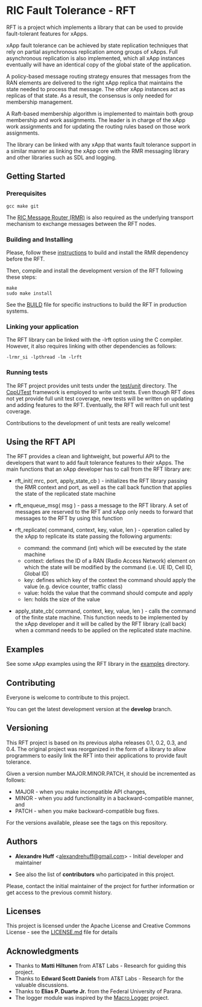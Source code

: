 # RIC Fault Tolerance - RFT

RFT is a project which implements a library that can be used
to provide fault-tolerant features for xApps.

xApp fault tolerance can be achieved by state replication
techniques that rely on partial asynchronous replication
among groups of xApps. Full asynchronous replication is also
implemented, which all xApp instances eventually will have an
identical copy of the global state of the application.

A policy-based message routing strategy ensures that
messages from the RAN elements are delivered to the right
xApp replica that maintains the state needed to process that
message. The other xApp instances act as replicas of that state.
As a result, the consensus is only needed for membership
management.

A Raft-based membership algorithm is implemented to
maintain both group membership and work assignments.
The leader is in charge of the xApp work assignments and
for updating the routing rules based on those work assignments.

The library can be linked with any xApp that wants
fault tolerance support in a similar manner as linking the xApp
core with the RMR messaging library and other libraries such as SDL
and logging.

## Getting Started

### Prerequisites

```
gcc make git
```

The [RIC Message Router (RMR)](https://wiki.o-ran-sc.org/pages/viewpage.action?pageId=3605041) is also required as the underlying transport mechanism to exchange messages between the RFT nodes.

### Building and Installing

Please, follow these [instructions](https://wiki.o-ran-sc.org/display/RICP/RMR+Building+From+Source) to build and install the RMR dependency before the RFT.

Then, compile and install the development version of the RFT following these steps:
```
make
sudo make install
```
See the [BUILD](BUILD) file for specific instructions to build the RFT in production systems.

### Linking your application

The RFT library can be linked with the -lrft option using the C compiler. However, it also requires linking with other dependencies as follows:
```
-lrmr_si -lpthread -lm -lrft
```

### Running tests

The RFT project provides unit tests under the [test/unit](test/unit) directory. The [CppUTest](https://cpputest.github.io/) framework is employed to write unit tests. Even though RFT does not yet provide full unit test coverage, new tests will be written on updating and adding features to the RFT. Eventually, the RFT will reach full unit test coverage.

Contributions to the development of unit tests are really welcome!

## Using the RFT API

The RFT provides a clean and lightweight, but powerful API to the developers that want to add fault tolerance features to their xApps. The main functions that an xApp developer has to call from the RFT library are:

* rft_init( mrc, port, apply_state_cb ) - initializes the RFT library passing the RMR context and port, as well as the call back function that applies the state of the replicated state machine

* rft_enqueue_msg( msg ) - pass a message to the RFT library. A set of messages are reserved to the RFT and xApp only needs to forward that messages to the RFT by using this function

* rft_replicate( command, context, key, value, len ) - operation called by the xApp to replicate its state passing the following arguments:

    * command: the command (int) which will be executed by the state machine
    * context: defines the ID of a RAN (Radio Access Network) element on which the state will be modified by the command (i.e. UE ID, Cell ID, Global ID)
    * key: defines which key of the context the command should apply the value (e.g. device counter, traffic class)
    * value: holds the value that the command should compute and apply
    * len: holds the size of the value

* apply_state_cb( command, context, key, value, len ) - calls the command of the finite state machine. This function needs to be implemented by the xApp developer and it will be called by the RFT library (call back) when a command needs to be applied on the replicated state machine.

## Examples

See some xApp examples using the RFT library in the [examples](examples) directory.

## Contributing

Everyone is welcome to contribute to this project.

You can get the latest development version at the **develop** branch.

## Versioning

This RFT project is based on its previous alpha releases 0.1, 0.2, 0.3, and 0.4. The original project was reorganized in the form of a library to allow programmers to easily link the RFT into their applications to provide fault tolerance.

Given a version number MAJOR.MINOR.PATCH, it should be incremented as follows:

* MAJOR - when you make incompatible API changes,
* MINOR - when you add functionality in a backward-compatible manner, and
* PATCH - when you make backward-compatible bug fixes.

For the versions available, please see the tags on this repository.

## Authors

* **Alexandre Huff** <<alexandrehuff@gmail.com>> - Initial developer and maintainer

* See also the list of **contributors** who participated in this project.

Please, contact the initial maintainer of the project for further information or get access to the previous commit history.

## Licenses

This project is licensed under the Apache License and Creative Commons License - see the [LICENSE.md](LICENSE.md) file for details

## Acknowledgments

* Thanks to **Matti Hiltunen** from AT&T Labs - Research for guiding this project.
* Thanks to **Edward Scott Daniels** from AT&T Labs - Research for the valuable discussions.
* Thanks to **Elias P. Duarte Jr.** from the Federal University of Parana.
* The logger module was inspired by the [Macro Logger](https://github.com/dmcrodrigues/macro-logger) project.
